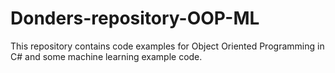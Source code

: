 # Donders-repository-OOP-ML
This repository contains code examples for Object Oriented Programming in C# and some machine learning example code.
